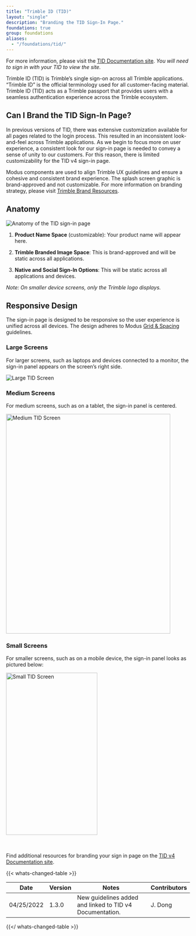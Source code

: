 ```yaml
---
title: "Trimble ID (TID)"
layout: "single"
description: "Branding the TID Sign-In Page."
foundations: true
group: foundations
aliases:
  - "/foundations/tid/"
---
```


For more information, please visit the [TID Documentation site](https://docs.trimblecloud.com/identity/). _You will need to sign in with your TID to view the site._

Trimble ID (TID) is Trimble’s single sign-on across all Trimble applications. “Trimble ID” is the official terminology used for all customer-facing material. Trimble ID (TID) acts as a Trimble passport that provides users with a seamless authentication experience across the Trimble ecosystem.

## Can I Brand the TID Sign-In Page?

In previous versions of TID, there was extensive customization available for all pages related to the login process. This resulted in an inconsistent look-and-feel across Trimble applications. As we begin to focus more on user experience, a consistent look for our sign-in page is needed to convey a sense of unity to our customers. For this reason, there is limited customizability for the TID v4 sign-in page.

Modus components are used to align Trimble UX guidelines and ensure a cohesive and consistent brand experience. The splash screen graphic is brand-approved and not customizable. For more information on branding strategy, please visit [Trimble Brand Resources](https://brand.trimble.com/).

## Anatomy

![Anatomy of the TID sign-in page](/img/foundations/tid-anatomy.svg)

1. **Product Name Space** (customizable): Your product name will appear here.

2. **Trimble Branded Image Space**: This is brand-approved and will be static across all applications.

3. **Native and Social Sign-In Options**: This will be static across all applications and devices.

_Note: On smaller device screens, only the Trimble logo displays._

## Responsive Design

The sign-in page is designed to be responsive so the user experience is unified across all devices. The design adheres to Modus [Grid & Spacing](/foundations/grid-and-spacing/) guidelines.

### Large Screens

For larger screens, such as laptops and devices connected to a monitor, the sign-in panel appears on the screen’s right side.

![Large TID Screen](/img/foundations/tid-large.svg)

### Medium Screens

For medium screens, such as on a tablet, the sign-in panel is centered.

<img alt="Medium TID Screen" src="/img/foundations/tid-medium.svg" width="450" height="600" class="img-fluid" loading="lazy">

### Small Screens

For smaller screens, such as on a mobile device, the sign-in panel looks as pictured below:

<img alt="Small TID Screen" src="/img/foundations/tid-small.svg" width="250" height="443" loading="lazy">

<br>&nbsp;<br>
Find additional resources for branding your sign in page on the [TID v4 Documentation site](https://docs.trimblecloud.com/identity_v4.0/).

{{< whats-changed-table >}}

| Date       | Version | Notes                                                    | Contributors |
| ---------- | ------- | -------------------------------------------------------- | ------------ |
| 04/25/2022 | 1.3.0   | New guidelines added and linked to TID v4 Documentation. | J. Dong      |

{{</ whats-changed-table >}}

